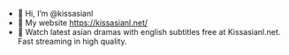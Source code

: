 - 👋 Hi, I’m @kissasianl
- 👀 My website https://kissasianl.net/
- 🌱 Watch latest asian dramas with english subtitles free at Kissasianl.net. Fast streaming in high quality.
